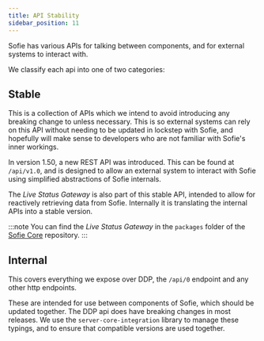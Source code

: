 ```yaml
---
title: API Stability
sidebar_position: 11
---
```


Sofie has various APIs for talking between components, and for external systems to interact with.

We classify each api into one of two categories:

## Stable

This is a collection of APIs which we intend to avoid introducing any breaking change to unless necessary. This is so external systems can rely on this API without needing to be updated in lockstep with Sofie, and hopefully will make sense to developers who are not familiar with Sofie's inner workings.

In version 1.50, a new REST API was introduced. This can be found at `/api/v1.0`, and is designed to allow an external system to interact with Sofie using simplified abstractions of Sofie internals.

The _Live Status Gateway_ is also part of this stable API, intended to allow for reactively retrieving data from Sofie. Internally it is translating the internal APIs into a stable version.

:::note
You can find the _Live Status Gateway_ in the `packages` folder of the [Sofie Core](https://github.com/Sofie-Automation/sofie-core) repository.
:::

## Internal

This covers everything we expose over DDP, the `/api/0` endpoint and any other http endpoints.

These are intended for use between components of Sofie, which should be updated together. The DDP api does have breaking changes in most releases. We use the `server-core-integration` library to manage these typings, and to ensure that compatible versions are used together.

